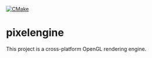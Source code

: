 [![CMake](https://github.com/petergpinto/pixelengine/actions/workflows/cmake.yml/badge.svg)](https://github.com/petergpinto/pixelengine/actions/workflows/cmake.yml)

# pixelengine

This project is a cross-platform OpenGL rendering engine.  
